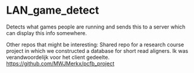 # LAN_game_detect
Detects what games people are running and sends this to a server which can display this info somewhere.

Other repos that might be interesting:
Shared repo for a research course project in which we constructed a database for short read aligners.
Ik was verandwoordelijk voor het client gedeelte.
https://github.com/MWJMerkx/pcfb_project
